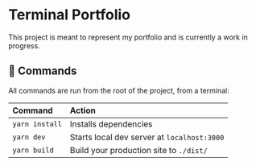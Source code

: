# Terminal Portfolio

This project is meant to represent my portfolio and is currently a work in progress.


## 🧞 Commands

All commands are run from the root of the project, from a terminal:

| Command        | Action                                      |
| :------------- | :------------------------------------------ |
| `yarn install` | Installs dependencies                       |
| `yarn dev`     | Starts local dev server at `localhost:3000` |
| `yarn build`   | Build your production site to `./dist/`     |
